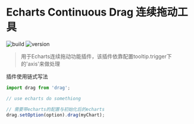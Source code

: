 # Echarts Continuous Drag 连续拖动工具

![build](https://img.shields.io/badge/vue-2.X-success.svg)
![version](https://img.shields.io/badge/ecDrag-0.01-success.svg)

> 用于Echarts连续拖动功能插件，该插件依靠配置tooltip.trigger下的'axis'来做处理
 
插件使用链式写法
```javascript
import drag from 'drag';

// use echarts do somethiong

// 需要带echarts的配置与初始化后的echarts
drag.setOption(option).drag(myChart);
```

# 